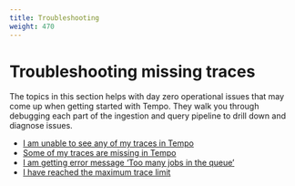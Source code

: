 ```yaml
---
title: Troubleshooting
weight: 470
---
```


# Troubleshooting missing traces

The topics in this section helps with day zero operational issues that may come up when getting started with Tempo. They walk you through debugging each part of the ingestion and query pipeline to drill down and diagnose issues.

- [I am unable to see any of my traces in Tempo](unable-to-see-trace)
- [Some of my traces are missing in Tempo](unable-to-see-trace)
- [I am getting error message ‘Too many jobs in the queue’](too-many-jobs-in-queue)
- [I have reached the maximum trace limit](max-trace-limit-reached)

